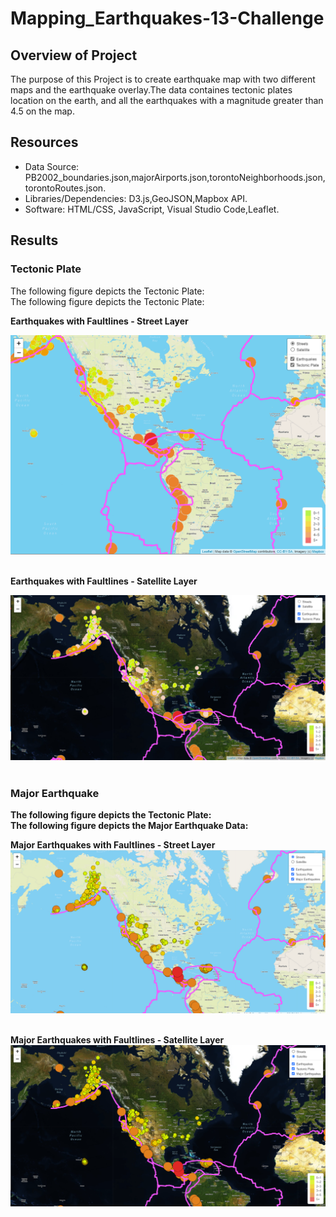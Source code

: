 # Mapping_Earthquakes-13-Challenge
## Overview of Project ##
The purpose of this Project is to create earthquake map with two different maps and the earthquake overlay.The data containes tectonic plates location on the earth, and all the earthquakes with a magnitude greater than 4.5 on the map.

## Resources ##
- Data Source: PB2002_boundaries.json,majorAirports.json,torontoNeighborhoods.json,torontoRoutes.json.
- Libraries/Dependencies: D3.js,GeoJSON,Mapbox API.
- Software: HTML/CSS, JavaScript, Visual Studio Code,Leaflet.

## Results ##
### Tectonic Plate ###
The following figure depicts the Tectonic Plate: <br>
The following figure depicts the Tectonic Plate: <br>

<b>Earthquakes with Faultlines - Street Layer <br>

![StreetView](/Earthquake_Challenge/Image/Deliverable1.png) <br><br>

<b>Earthquakes with Faultlines - Satellite Layer <br>

![Satellite](/Earthquake_Challenge/Image/Satellite.png) <br><br>

### Major Earthquake ###
The following figure depicts the Tectonic Plate: <br>
The following figure depicts the Major Earthquake Data: <br>
	
<b>Major Earthquakes with Faultlines - Street Layer <br>
![DV2_Street](/Earthquake_Challenge/Image/DV2_Street.png) <br><br>
	
<b>Major Earthquakes with Faultlines - Satellite Layer <br>
![DV2_Street](/Earthquake_Challenge/Image/DV2_Satellite.png) <br><br>




